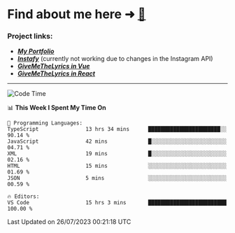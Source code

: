 # Find about me here ➜ [🧑](https://pauabella.dev)

### Project links:
- ***[My Portfolio](https://pauabella.dev)***
- ***[Instafy](https://instafy.me)*** (currently not working due to changes in the Instagram API)
- ***[GiveMeTheLyrics in Vue](https://lyrics.pauabella.dev)***
- ***[GiveMeTheLyrics in React](https://pauabella.dev/GiveMeTheLyrics)***

---
<!--START_SECTION:waka-->
![Code Time](http://img.shields.io/badge/Code%20Time-2%2C327%20hrs%2056%20mins-blue)

📊 **This Week I Spent My Time On** 

```text
💬 Programming Languages: 
TypeScript               13 hrs 34 mins      ███████████████████████░░   90.14 % 
JavaScript               42 mins             █░░░░░░░░░░░░░░░░░░░░░░░░   04.71 % 
XML                      19 mins             █░░░░░░░░░░░░░░░░░░░░░░░░   02.16 % 
HTML                     15 mins             ░░░░░░░░░░░░░░░░░░░░░░░░░   01.69 % 
JSON                     5 mins              ░░░░░░░░░░░░░░░░░░░░░░░░░   00.59 % 

🔥 Editors: 
VS Code                  15 hrs 3 mins       █████████████████████████   100.00 % 
```


 Last Updated on 26/07/2023 00:21:18 UTC
<!--END_SECTION:waka-->
